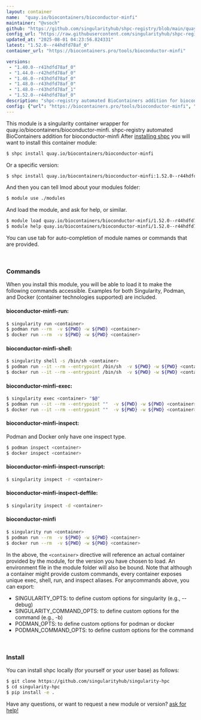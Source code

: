 ```yaml
---
layout: container
name:  "quay.io/biocontainers/bioconductor-minfi"
maintainer: "@vsoch"
github: "https://github.com/singularityhub/shpc-registry/blob/main/quay.io/biocontainers/bioconductor-minfi/container.yaml"
config_url: "https://raw.githubusercontent.com/singularityhub/shpc-registry/main/quay.io/biocontainers/bioconductor-minfi/container.yaml"
updated_at: "2025-08-01 04:23:56.824331"
latest: "1.52.0--r44hdfd78af_0"
container_url: "https://biocontainers.pro/tools/bioconductor-minfi"

versions:
 - "1.40.0--r41hdfd78af_0"
 - "1.44.0--r42hdfd78af_0"
 - "1.46.0--r43hdfd78af_0"
 - "1.48.0--r43hdfd78af_0"
 - "1.48.0--r43hdfd78af_1"
 - "1.52.0--r44hdfd78af_0"
description: "shpc-registry automated BioContainers addition for bioconductor-minfi"
config: {"url": "https://biocontainers.pro/tools/bioconductor-minfi", "maintainer": "@vsoch", "description": "shpc-registry automated BioContainers addition for bioconductor-minfi", "latest": {"1.52.0--r44hdfd78af_0": "sha256:e20b709f75b14bfb205aecc58d4011a1ea954e24a4565425b8c0a3e1f1ee3a93"}, "tags": {"1.40.0--r41hdfd78af_0": "sha256:3b8cf01b2ebf1e9b3d7df41b95860ae364788be98b3c352f617d7bd002438d96", "1.44.0--r42hdfd78af_0": "sha256:5cd3232ce6c509160e16b28dc2e69e25d1de0acd30e5c1b25b30982564793bb3", "1.46.0--r43hdfd78af_0": "sha256:c268ba4ca6e8c9c42fc3d38ff687d59a3bc089024c248965f5d59d9761e9f00a", "1.48.0--r43hdfd78af_0": "sha256:804ef6022a03c9327be8ee1e225cf16b1eb5679da53558d8b2afef76871400cf", "1.48.0--r43hdfd78af_1": "sha256:3d1252929adebb4a6d25d98c66e91bcce32a2e20941fe3a4e6039492ef87799e", "1.52.0--r44hdfd78af_0": "sha256:e20b709f75b14bfb205aecc58d4011a1ea954e24a4565425b8c0a3e1f1ee3a93"}, "docker": "quay.io/biocontainers/bioconductor-minfi"}
---
```


This module is a singularity container wrapper for quay.io/biocontainers/bioconductor-minfi.
shpc-registry automated BioContainers addition for bioconductor-minfi
After [installing shpc](#install) you will want to install this container module:


```bash
$ shpc install quay.io/biocontainers/bioconductor-minfi
```

Or a specific version:

```bash
$ shpc install quay.io/biocontainers/bioconductor-minfi:1.52.0--r44hdfd78af_0
```

And then you can tell lmod about your modules folder:

```bash
$ module use ./modules
```

And load the module, and ask for help, or similar.

```bash
$ module load quay.io/biocontainers/bioconductor-minfi/1.52.0--r44hdfd78af_0
$ module help quay.io/biocontainers/bioconductor-minfi/1.52.0--r44hdfd78af_0
```

You can use tab for auto-completion of module names or commands that are provided.

<br>

### Commands

When you install this module, you will be able to load it to make the following commands accessible.
Examples for both Singularity, Podman, and Docker (container technologies supported) are included.

#### bioconductor-minfi-run:

```bash
$ singularity run <container>
$ podman run --rm  -v ${PWD} -w ${PWD} <container>
$ docker run --rm  -v ${PWD} -w ${PWD} <container>
```

#### bioconductor-minfi-shell:

```bash
$ singularity shell -s /bin/sh <container>
$ podman run --it --rm --entrypoint /bin/sh  -v ${PWD} -w ${PWD} <container>
$ docker run --it --rm --entrypoint /bin/sh  -v ${PWD} -w ${PWD} <container>
```

#### bioconductor-minfi-exec:

```bash
$ singularity exec <container> "$@"
$ podman run --it --rm --entrypoint ""  -v ${PWD} -w ${PWD} <container> "$@"
$ docker run --it --rm --entrypoint ""  -v ${PWD} -w ${PWD} <container> "$@"
```

#### bioconductor-minfi-inspect:

Podman and Docker only have one inspect type.

```bash
$ podman inspect <container>
$ docker inspect <container>
```

#### bioconductor-minfi-inspect-runscript:

```bash
$ singularity inspect -r <container>
```

#### bioconductor-minfi-inspect-deffile:

```bash
$ singularity inspect -d <container>
```



#### bioconductor-minfi

```bash
$ singularity run <container>
$ podman run --rm  -v ${PWD} -w ${PWD} <container>
$ docker run --rm  -v ${PWD} -w ${PWD} <container>
```


In the above, the `<container>` directive will reference an actual container provided
by the module, for the version you have chosen to load. An environment file in the
module folder will also be bound. Note that although a container
might provide custom commands, every container exposes unique exec, shell, run, and
inspect aliases. For anycommands above, you can export:

 - SINGULARITY_OPTS: to define custom options for singularity (e.g., --debug)
 - SINGULARITY_COMMAND_OPTS: to define custom options for the command (e.g., -b)
 - PODMAN_OPTS: to define custom options for podman or docker
 - PODMAN_COMMAND_OPTS: to define custom options for the command

<br>

### Install

You can install shpc locally (for yourself or your user base) as follows:

```bash
$ git clone https://github.com/singularityhub/singularity-hpc
$ cd singularity-hpc
$ pip install -e .
```

Have any questions, or want to request a new module or version? [ask for help!](https://github.com/singularityhub/singularity-hpc/issues)